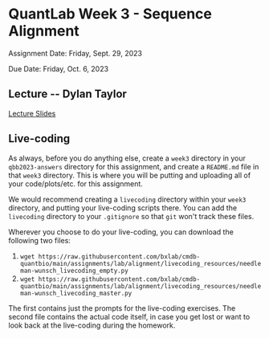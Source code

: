 # QuantLab Week 3 - Sequence Alignment

Assignment Date: Friday, Sept. 29, 2023

Due Date: Friday, Oct. 6, 2023

## Lecture -- Dylan Taylor

<a href="https://docs.google.com/presentation/d/1IRm-2vsaJLWN2YV0us_UHHwVVDEfrvXu8zW-9zc0Jec/edit?usp=sharing" target="_blank">Lecture Slides</a>

## Live-coding

As always, before you do anything else, create a `week3` directory in your `qbb2023-answers` directory for this assignment, and create a `README.md` file in that `week3` directory. This is where you will be putting and uploading all of your code/plots/etc. for this assignment.

We would recommend creating a `livecoding` directory within your `week3` directory, and putting your live-coding scripts there. You can add the `livecoding` directory to your `.gitignore` so that `git` won't track these files.

Wherever you choose to do your live-coding, you can download the following two files:
1. `wget https://raw.githubusercontent.com/bxlab/cmdb-quantbio/main/assignments/lab/alignment/livecoding_resources/needleman-wunsch_livecoding_empty.py`
2. `wget https://raw.githubusercontent.com/bxlab/cmdb-quantbio/main/assignments/lab/alignment/livecoding_resources/needleman-wunsch_livecoding_master.py`

The first contains just the prompts for the live-coding exercises. The second file contains the actual code itself, in case you get lost or want to look back at the live-coding during the homework.

<!--## Homework Assignment

Complete the homework assignment in your `week3` submission directory in your `qbb2023-answers`.

[Homework assignment](https://bxlab.github.io/cmdb-quantbio/assignments/lab/genome_assembly/assignment)-->

<br><br>
